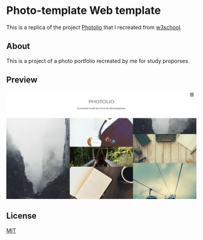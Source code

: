 # Photo-template Web template
 
 This is a replica of the project [Photolio](https://www.w3schools.com/w3css/tryit.asp?filename=tryw3css_templates_photo&stacked=h) that I recreated from [w3school](https://www.w3schools.com/default.asp).

## About 
 
 This is a project of a photo portfolio recreated by me for study proporses.

## Preview

 ![](_img/readme-img-desktop.png)

## License

 [MIT](https://choosealicense.com/licenses/mit/)